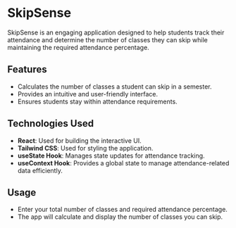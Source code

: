 # SkipSense

SkipSense is an engaging application designed to help students track their attendance and determine the number of classes they can skip while maintaining the required attendance percentage.

## Features
- Calculates the number of classes a student can skip in a semester.
- Provides an intuitive and user-friendly interface.
- Ensures students stay within attendance requirements.

## Technologies Used
- **React**: Used for building the interactive UI.
- **Tailwind CSS**: Used for styling the application.
- **useState Hook**: Manages state updates for attendance tracking.
- **useContext Hook**: Provides a global state to manage attendance-related data efficiently.

## Usage
- Enter your total number of classes and required attendance percentage.
- The app will calculate and display the number of classes you can skip.
